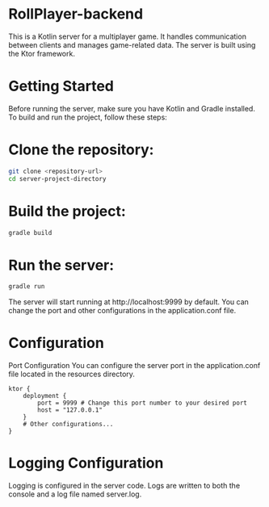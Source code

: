 # RollPlayer-backend

This is a Kotlin server for a multiplayer game. It handles communication between clients and manages game-related data. The server is built using the Ktor framework.

# Getting Started
Before running the server, make sure you have Kotlin and Gradle installed. To build and run the project, follow these steps:

# Clone the repository:
```bash
git clone <repository-url>
cd server-project-directory
```

# Build the project:
```bash
gradle build
```

# Run the server:
```bash
gradle run
```
The server will start running at http://localhost:9999 by default. You can change the port and other configurations in the application.conf file.

# Configuration
Port Configuration
You can configure the server port in the application.conf file located in the resources directory.

```properties
ktor {
    deployment {
        port = 9999 # Change this port number to your desired port
        host = "127.0.0.1"
    }
    # Other configurations...
}
```

# Logging Configuration
Logging is configured in the server code. Logs are written to both the console and a log file named server.log.
